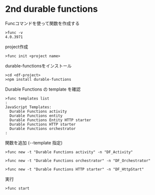 # 2nd durable functions

Funcコマンドを使って関数を作成する

```
>func -v 
4.0.3971
```

project作成
```
>func init <project name>
```

durable-functionsをインストール
```
>cd <df-project>
>npm install durable-functions
```

Durable Functions の template を確認
```
>func templates list
:
JavaScript Templates:
  Durable Functions activity
  Durable Functions entity
  Durable Functions Entity HTTP starter
  Durable Functions HTTP starter
  Durable Functions orchestrator
:
```

関数を追加 (--template 指定)
```
>func new -t "Durable Functions activity" -n "DF_Activity"
```
```
>func new -t "Durable Functions orchestrator" -n "DF_Orchestrator"
```
```
>func new -t "Durable Functions HTTP starter" -n "DF_HttpStart"
```

実行
```
>func start
```
